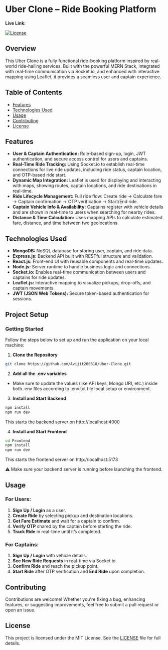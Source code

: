 # Uber Clone – Ride Booking Platform

**Live Link:** 

[![License](https://img.shields.io/badge/License-MIT-blue.svg)](https://opensource.org/licenses/MIT)


## Overview

This Uber Clone is a fully functional ride-booking platform inspired by real-world ride-hailing services. Built with the powerful MERN Stack, integrated with real-time communication via Socket.io, and enhanced with interactive mapping using Leaflet, it provides a seamless user and captain experience.

## Table of Contents

- [Features](#features)
- [Technologies Used](#technologies-used)
- [Usage](#usage)
- [Contributing](#contributing)
- [License](#license)

## Features

- **User & Captain Authentication:** Role-based sign-up, login, JWT authentication, and secure access control for users and captains.
- **Real-Time Ride Tracking:** Using Socket.io to establish real-time connections for live ride updates, including ride status, captain location, and OTP-based ride start.
- **Dynamic Map Integration:** Leaflet is used for displaying and interacting with maps, showing routes, captain locations, and ride destinations in real-time.
- **Ride Lifecycle Management:** Full ride flow: Create ride → Calculate fare → Captain confirmation → OTP verification → Start/End ride.
- **Captain Vehicle Info & Availability:** Captains register with vehicle details and are shown in real-time to users when searching for nearby rides.
- **Distance & Time Calculation:** Uses mapping APIs to calculate estimated fare, distance, and time between two geolocations.

## Technologies Used

- **MongoDB:** NoSQL database for storing user, captain, and ride data.
- **Express.js:** Backend API built with RESTful structure and validation.
- **React.js:** Front-end UI with reusable components and real-time updates.
- **Node.js:** Server runtime to handle business logic and connections.
- **Socket.io:** Enables real-time communication between users and captains for ride updates.
- **Leaflet.js:** Interactive mapping to visualize pickups, drop-offs, and captain movements.
- **JWT (JSON Web Tokens):** Secure token-based authentication for sessions.


## Project Setup

### Getting Started

Follow the steps below to set up and run the application on your local machine:

1. **Clone the Repository**

```bash
git clone https://github.com/Avijit200318/Uber-Clone.git
```

2. **Add all the .env variables**
- Make sure to update the values (like API keys, Mongo URI, etc.) inside both .env files according to .env.txt file local setup or environment.

3. **Install and Start Backend**
```bash
npm install
npm run dev
```

This starts the backend server on http://localhost:4000

4. **Install and Start Frontend**
```bash
cd Frontend
npm install
npm run dev
```
This starts the frontend server on http://localhost:5173

⚠️ Make sure your backend server is running before launching the frontend.



## Usage

### For Users:

1. **Sign Up / Login** as a user.
2. **Create Ride** by selecting pickup and destination locations.
3. **Get Fare Estimate** and wait for a captain to confirm.
4. **Verify OTP** shared by the captain before starting the ride.
5. **Track Ride** in real-time until it’s completed.

### For Captains:

1. **Sign Up / Login** with vehicle details.
2. **See New Ride Requests** in real-time via Socket.io.
3. **Confirm Ride** and reach the pickup point.
4. **Start Ride** after OTP verification and **End Ride** upon completion.

## Contributing

Contributions are welcome! Whether you're fixing a bug, enhancing features, or suggesting improvements, feel free to submit a pull request or open an issue.

## License

This project is licensed under the MIT License. See the [LICENSE](LICENSE) file for full details.

